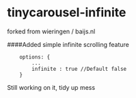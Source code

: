 tinycarousel-infinite
=====================

forked from wieringen / baijs.nl

####Added simple infinite scrolling feature

        options: {  
            ...
            infinite : true //Default false 
        }


Still working on it, tidy up mess 